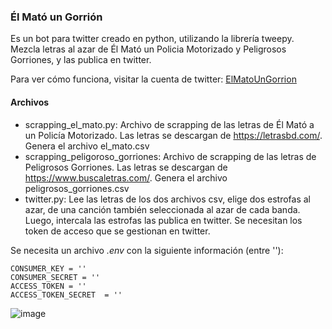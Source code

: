 ### Él Mató un Gorrión

Es un bot para twitter creado en python, utilizando la librería tweepy. Mezcla letras al azar de Él Mató un Policia Motorizado y Peligrosos Gorriones, y las publica en twitter.

Para ver cómo funciona, visitar la cuenta de twitter: [ElMatoUnGorrion](https://twitter.com/ElMatoUnGorrion)

#### Archivos

- scrapping_el_mato.py: Archivo de scrapping de las letras de Él Mató a un Policía Motorizado. Las letras se descargan de https://letrasbd.com/. Genera el archivo el_mato.csv
- scrapping_peligoroso_gorriones: Archivo de scrapping de las letras de Peligrosos Gorriones. Las letras se descargan de https://www.buscaletras.com/. Genera el archivo peligrosos_gorriones.csv
- twitter.py: Lee las letras de los dos archivos csv, elige dos estrofas al azar, de una canción también seleccionada al azar de cada banda. Luego, intercala las estrofas las publica en twitter. Se necesitan los token de acceso que se gestionan en twitter.

Se necesita un archivo _.env_ con la siguiente información (entre ''):
        
    CONSUMER_KEY = ''
    CONSUMER_SECRET = ''
    ACCESS_TOKEN = ''
    ACCESS_TOKEN_SECRET  = ''

![image](https://user-images.githubusercontent.com/660448/109560254-6e6bdb00-7aba-11eb-940b-a1922b4bd803.png)
